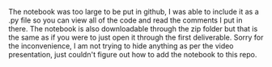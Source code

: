 The notebook was too large to be put in github, I was able to include it as a .py file so you can view all of the code and read the comments I put in there. The notebook is also downloadable through the zip folder
but that is the same as if you were to just open it through the first deliverable. Sorry for the inconvenience, I am not trying to hide anything as per the video presentation, just couldn't figure out how to add the 
notebook to this repo.
